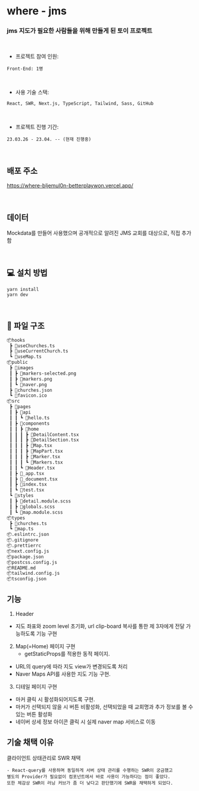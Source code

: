 # where - jms

### jms 지도가 필요한 사람들을 위해 만들게 된 토이 프로젝트

<br/>

- 프로젝트 참여 인원:

`Front-End: 1명`

<br/>

- 사용 기술 스택:

`React, SWR, Next.js, TypeScript, Tailwind, Sass, GitHub`

<br/>

- 프로젝트 진행 기간:

`23.03.26 - 23.04. -- (현재 진행중)`

<br/>

## 배포 주소

https://where-bljemul0n-betterplaywon.vercel.app/

<br/>

## 데이터

Mockdata를 만들어 사용했으며 공개적으로 알려진 JMS 교회를 대상으로, 직접 추가함

<br/>

## 💻 설치 방법

    yarn install
    yarn dev

<br/>

## 📂 파일 구조
```bash
📦hooks
 ┣ 📜useChurches.ts
 ┣ 📜useCurrentChurch.ts
 ┗ 📜useMap.ts
📦public
 ┣ 📂images
 ┃ ┣ 📜markers-selected.png
 ┃ ┣ 📜markers.png
 ┃ ┗ 📜naver.png
 ┣ 📜churches.json
 ┗ 📜favicon.ico
📦src
 ┣ 📂pages
 ┃ ┣ 📂api
 ┃ ┃ ┗ 📜hello.ts
 ┃ ┣ 📂components
 ┃ ┃ ┣ 📂home
 ┃ ┃ ┃ ┣ 📜DetailContent.tsx
 ┃ ┃ ┃ ┣ 📜DetailSection.tsx
 ┃ ┃ ┃ ┣ 📜Map.tsx
 ┃ ┃ ┃ ┣ 📜MapPart.tsx
 ┃ ┃ ┃ ┣ 📜Marker.tsx
 ┃ ┃ ┃ ┗ 📜Markers.tsx
 ┃ ┃ ┗ 📜Header.tsx
 ┃ ┣ 📜_app.tsx
 ┃ ┣ 📜_document.tsx
 ┃ ┣ 📜index.tsx
 ┃ ┗ 📜test.tsx
 ┗ 📂styles
 ┃ ┣ 📜detail.module.scss
 ┃ ┣ 📜globals.scss
 ┃ ┗ 📜map.module.scss
📦types
 ┣ 📜churches.ts
 ┗ 📜map.ts
📦.eslintrc.json
📦.gitignore
📦.prettierrc
📦next.config.js
📦package.json
📦postcss.config.js
📦README.md
📦tailwind.config.js
📦tsconfig.json
 ```

## 기능

1. Header
  - 지도 좌표와 zoom level 초기화, url clip-board 복사를 통한 제 3자에게 전달 가능하도록 기능 구현

2. Map(=Home) 페이지 구현
	- getStaticProps를 적용한 동적 페이지.
  - URL의 query에 따라 지도 view가 변경되도록 처리
  - Naver Maps API를 사용한 지도 기능 구현.

3. 디테일 페이지 구현
  - 마커 클릭 시 활성화되어지도록 구현.
  - 마커가 선택되지 않을 시 버튼 비활성화, 선택되었을 때 교회명과 추가 정보를 볼 수 있는 버튼 활성화
  - 네이버 상세 정보 아이콘 클릭 시 실제 naver map 서비스로 이동
  
  
## 기술 채택 이유

  클라이언트 상태관리로 SWR 채택
  
	- React-query를 사용하며 동일하게 서버 상태 관리를 수행하는 SWR이 궁금했고
    별도의 Provider가 필요없이 컴포넌트에서 바로 사용이 가능하다는 점이 좋았다.
    또한 체감상 SWR이 러닝 커브가 좀 더 낮다고 판단했기에 SWR을 채택하게 되었다.
    
    
